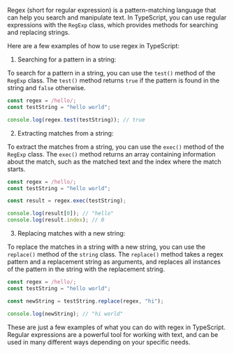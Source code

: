 Regex (short for regular expression) is a pattern-matching language that can help you search and manipulate text. In TypeScript, you can use regular expressions with the `RegExp` class, which provides methods for searching and replacing strings.

Here are a few examples of how to use regex in TypeScript:

1. Searching for a pattern in a string:

To search for a pattern in a string, you can use the `test()` method of the `RegExp` class. The `test()` method returns `true` if the pattern is found in the string and `false` otherwise.

```typescript
const regex = /hello/;
const testString = "hello world";

console.log(regex.test(testString)); // true
```

2. Extracting matches from a string:

To extract the matches from a string, you can use the `exec()` method of the `RegExp` class. The `exec()` method returns an array containing information about the match, such as the matched text and the index where the match starts.

```typescript
const regex = /hello/;
const testString = "hello world";

const result = regex.exec(testString);

console.log(result[0]); // "hello"
console.log(result.index); // 0
```

3. Replacing matches with a new string:

To replace the matches in a string with a new string, you can use the `replace()` method of the `string` class. The `replace()` method takes a regex pattern and a replacement string as arguments, and replaces all instances of the pattern in the string with the replacement string.

```typescript
const regex = /hello/;
const testString = "hello world";

const newString = testString.replace(regex, "hi");

console.log(newString); // "hi world"
```

These are just a few examples of what you can do with regex in TypeScript. Regular expressions are a powerful tool for working with text, and can be used in many different ways depending on your specific needs.